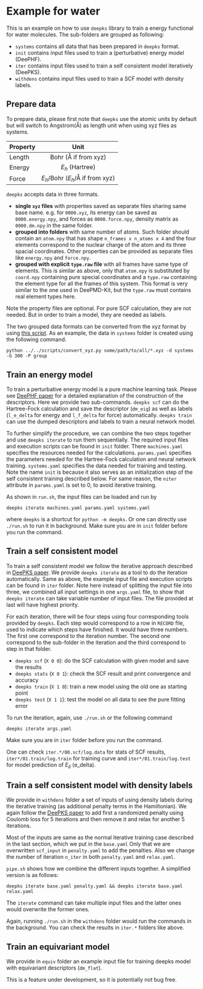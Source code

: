 # Example for water

This is an example on how to use `deepks` library to train a energy functional for water molecules. The sub-folders are grouped as following:

- `systems` contains all data that has been prepared in `deepks` format.
- `init` contains input files used to train a (perturbative) energy model (DeePHF).
- `iter` contains input files used to train a self consistent model iteratively (DeePKS).
- `withdens` contains input files used to train a SCF model with density labels.


## Prepare data

To prepare data, please first note that `deepks` use the atomic units by default but will switch to Angstrom(Å) as length unit when using xyz files as systems. 

Property | Unit
---	     | :---:
Length	 | Bohr (Å if from xyz)
Energy	 | $E_h$ (Hartree)
Force	   | $E_h$/Bohr ($E_h$/Å if from xyz)

`deepks` accepts data in three formats. 

- **single `xyz` files** with properties saved as separate files sharing same base name.
  e.g. for `0000.xyz`, its energy can be saved as `0000.energy.npy`, and forces as `0000.force.npy`, density matrix as `0000.dm.npy` in the same folder.
- **grouped into folders** with same number of atoms. 
  Such folder should contain an `atom.npy` that has shape `n_frames x n_atoms x 4` and the four elements correspond to the nuclear charge of the atom and its three spacial coordinates.
  Other properties can be provided as separate files like `energy.npy` and `force.npy`.
- **grouped with explicit `type.raw` file** with all frames have same type of elements.
  This is similar as above, only that `atom.npy` is substituted by `coord.npy` containing pure special coordinates and a `type.raw` containing the element type for all the frames of this system. This format is very similar to the one used in DeePMD-Kit, but the `type.raw` must contains real element types here.

Note the property files are optional. For pure SCF calculation, they are not needed. But in order to train a model, they are needed as labels.

The two grouped data formats can be converted from the xyz format by using [this script](../../scripts/convert_xyz.py). As an example, the data in `systems` folder is created using the following command.
```
python ../../scripts/convert_xyz.py some/path/to/all/*.xyz -d systems -G 300 -P group
```


## Train an energy model

To train a perturbative energy model is a pure machine learning task. Please see [DeePHF paper](https://arxiv.org/pdf/2005.00169.pdf) for a detailed explanation of the construction of the descriptors. Here we provide two sub-commands. `deepks scf` can do the Hartree-Fock calculation and save the descriptor (`dm_eig`) as well as labels (`l_e_delta` for energy and `l_f_delta` for force) automatically. `deepks train` can use the dumped descriptors and labels to train a neural network model.

To further simplify the procedure, we can combine the two steps together and use `deepks iterate` to run them sequentially. The required input files and execution scripts can be found in `init` folder. There `machines.yaml` specifies the resources needed for the calculations. `params.yaml` specifies the parameters needed for the Hartree-Fock calculation and neural network training. `systems.yaml` specifies the data needed for training and testing. Note the name `init` is because it also serves as an initialization step of the self consistent training described below. For same reason, the `niter` attribute in `params.yaml` is set to 0, to avoid iterative training.

As shown in `run.sh`, the input files can be loaded and run by 
```
deepks iterate machines.yaml params.yaml systems.yaml
```
where `deepks` is a shortcut for `python -m deepks`. Or one can directly use `./run.sh` to run it in background. Make sure you are in `init` folder before you run the command.


## Train a self consistent model

To train a self consistent model we follow the iterative approach described in [DeePKS paper](https://arxiv.org/pdf/2008.00167.pdf). We provide `deepks iterate` as a tool to do the iteration automatically. Same as above, the example input file and execution scripts can be found in `iter` folder. Note here instead of splitting the input file into three, we combined all input settings in one `args.yaml` file, to show that `deepks iterate` can take variable number of input files. The file provided at last will have highest priority.

For each iteration, there will be four steps using four corresponding tools provided by `deepks`. Each step would correspond to a row in `RECORD` file, used to indicate which steps have finished. It would have three numbers. The first one correspond to the iteration number. The second one correspond to the sub-folder in the iteration and the third correspond to step in that folder.

- `deepks scf` (`X 0 0`): do the SCF calculation with given model and save the results
- `deepks stats` (`X 0 1`): check the SCF result and print convergence and accuracy
- `deepks train` (`X 1 0`): train a new model using the old one as starting point
- `deepks test` (`X 1 1`): test the model on all data to see the pure fitting error

To run the iteration, again, use `./run.sh` or the following command
```
deepks iterate args.yaml
```
Make sure you are in `iter` folder before you run the command.

One can check `iter.*/00.scf/log.data` for stats of SCF results, `iter*/01.train/log.train` for training curve and `iter*/01.train/log.test` for model prediction of $E_\delta$ (e_delta).


## Train a self consistent model with density labels

We provide in `withdens` folder a set of inputs of using density labels during the iterative training (as additional penalty terms in the Hamiltonian). We again follow the [DeePKS paper](https://arxiv.org/pdf/2008.00167.pdf) to add first a randomized penalty using Coulomb loss for 5 iterations and then remove it and relax for another 5 iterations.

Most of the inputs are same as the normal iterative training case described in the last section, which we put in the `base.yaml` Only that we are overwritten `scf_input` in `penalty.yaml` to add the penalties. Also we change the number of iteration `n_iter` in both `penalty.yaml` and `relax.yaml`.

`pipe.sh` shows how we combine the different inputs together. A simplified version is as follows:
```
deepks iterate base.yaml penalty.yaml && deepks iterate base.yaml relax.yaml
```
The `iterate` command can take multiple input files and the latter ones would overwrite the former ones.

Again, running `./run.sh` in the `withdens` folder would run the commands in the background. You can check the results in `iter.*` folders like above.


## Train an equivariant model

We provide in `equiv` folder an example input file for training deepks model with equivariant descriptors (`dm_flat`).

This is a feature under development, so it is potentially not bug free. 
